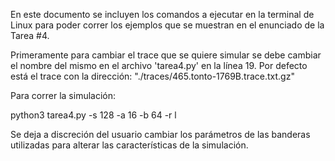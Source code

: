En este documento se incluyen los comandos a ejecutar en la terminal de Linux para poder correr los ejemplos que se muestran en el enunciado de la Tarea #4.

Primeramente para cambiar el trace que se quiere simular se debe cambiar el nombre del mismo en el archivo 'tarea4.py' en la línea 19.
Por defecto está el trace con la dirección: "./traces/465.tonto-1769B.trace.txt.gz"


Para correr la simulación:

python3 tarea4.py -s 128 -a 16 -b 64 -r l


Se deja a discreción del usuario cambiar los parámetros de las banderas utilizadas para alterar las características de la simulación. 



